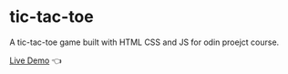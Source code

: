 # tic-tac-toe
 A tic-tac-toe game built with HTML CSS and JS for odin proejct course.

[Live Demo](https://pmota173.github.io/tic-tac-toe/) 👈

